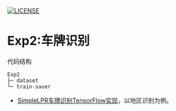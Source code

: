 [![LICENSE](https://img.shields.io/badge/license-Anti%20996-blue.svg)](https://github.com/996icu/996.ICU/blob/master/LICENSE)
# Exp2:车牌识别
代码结构
```
Exp2
├─ dataset
└─ train-saver
```
+ [SimpleLPR车牌识别TensorFlow实现](https://github.com/dorianxiao/DLexp/blob/master/Exp2%3A%E8%BD%A6%E7%89%8C%E8%AF%86%E5%88%AB/SimpleLPR.ipynb)，以地区识别为例。
